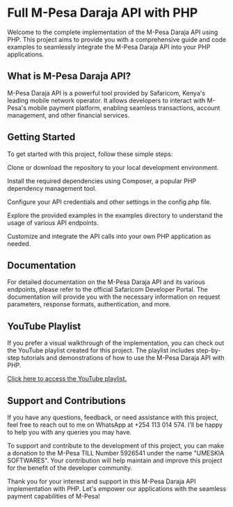 # Full M-Pesa Daraja API with PHP

Welcome to the complete implementation of the M-Pesa Daraja API using PHP. This project aims to provide you with a comprehensive guide and code examples to seamlessly integrate the M-Pesa Daraja API into your PHP applications.

## What is M-Pesa Daraja API?
M-Pesa Daraja API is a powerful tool provided by Safaricom, Kenya's leading mobile network operator. It allows developers to interact with M-Pesa's mobile payment platform, enabling seamless transactions, account management, and other financial services.

## Getting Started
To get started with this project, follow these simple steps:

Clone or download the repository to your local development environment.

Install the required dependencies using Composer, a popular PHP dependency management tool.

Configure your API credentials and other settings in the config.php file.

Explore the provided examples in the examples directory to understand the usage of various API endpoints.

Customize and integrate the API calls into your own PHP application as needed.

## Documentation
For detailed documentation on the M-Pesa Daraja API and its various endpoints, please refer to the official Safaricom Developer Portal. The documentation will provide you with the necessary information on request parameters, response formats, authentication, and more.

## YouTube Playlist
If you prefer a visual walkthrough of the implementation, you can check out the YouTube playlist created for this project. The playlist includes step-by-step tutorials and demonstrations of how to use the M-Pesa Daraja API with PHP.

<a href='https://www.youtube.com/playlist?list=PLL9VrPrscsUZKT6177_t3K7908wsMAoQs'> Click here to access the YouTube playlist.</a>

## Support and Contributions

If you have any questions, feedback, or need assistance with this project, feel free to reach out to me on WhatsApp at +254 113 014 574. I'll be happy to help you with any queries you may have.

To support and contribute to the development of this project, you can make a donation to the M-Pesa TILL Number 5926541 under the name "UMESKIA SOFTWARES". Your contribution will help maintain and improve this project for the benefit of the developer community.

Thank you for your interest and support in this M-Pesa Daraja API implementation with PHP. Let's empower our applications with the seamless payment capabilities of M-Pesa!